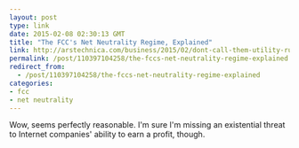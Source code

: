 ```yaml
---
layout: post
type: link
date: 2015-02-08 02:30:13 GMT
title: "The FCC's Net Neutrality Regime, Explained"
link: http://arstechnica.com/business/2015/02/dont-call-them-utility-rules-the-fccs-net-neutrality-regime-explained/
permalink: /post/110397104258/the-fccs-net-neutrality-regime-explained
redirect_from: 
  - /post/110397104258/the-fccs-net-neutrality-regime-explained
categories:
- fcc
- net neutrality
---
```

<p>Wow, seems perfectly reasonable. I'm sure I'm missing an existential threat to Internet companies' ability to earn a profit, though.</p>